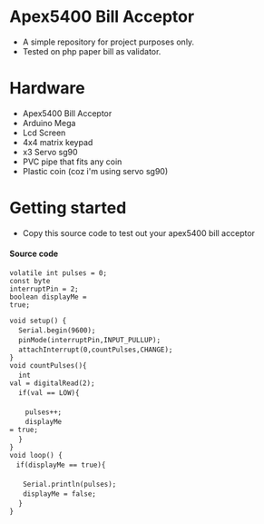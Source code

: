 # Apex5400 Bill Acceptor
* A simple repository for project purposes only.
* Tested on php paper bill as validator.

# Hardware
* Apex5400 Bill Acceptor
* Arduino Mega
* Lcd Screen
* 4x4 matrix keypad
* x3 Servo sg90
* PVC pipe that fits any coin
* Plastic coin (coz i'm using servo sg90)

# Getting started
* Copy this source code to test out your apex5400 bill acceptor
#### Source code
<code>volatile int pulses = 0;</code><br/>
<code>const byte interruptPin = 2;</code><br/>
<code>boolean displayMe = true;</code></br>

<code>void setup() {</code><br/>
&nbsp;&nbsp;&nbsp; <code>Serial.begin(9600);</code><br/>
&nbsp;&nbsp;&nbsp; <code>pinMode(interruptPin,INPUT_PULLUP);</code><br/>
&nbsp;&nbsp;&nbsp; <code>attachInterrupt(0,countPulses,CHANGE);</code><br/>
<code>}</code><br/>
<code>void countPulses(){ </code><br/>
&nbsp;&nbsp;&nbsp; <code>int val = digitalRead(2); </code><br/>
&nbsp;&nbsp;&nbsp; <code>if(val == LOW){ </code><br/>
&nbsp;&nbsp;&nbsp;&nbsp;&nbsp;&nbsp; <code>pulses++; </code><br/>
&nbsp;&nbsp;&nbsp;&nbsp;&nbsp;&nbsp; <code>displayMe = true;</code><br/>
&nbsp;&nbsp;&nbsp; <code>}</code> <br/>
<code>}</code> <br/>
<code>void loop() {</code> <br/>
&nbsp;&nbsp;&nbsp;<code>if(displayMe == true){ </code><br/>
&nbsp;&nbsp;&nbsp;&nbsp;&nbsp;&nbsp;<code>Serial.println(pulses);</code><br/>
&nbsp;&nbsp;&nbsp;&nbsp;&nbsp;&nbsp;<code>displayMe = false; </code><br/>
&nbsp;&nbsp;&nbsp; <code>}</code> <br/>
<code>}</code></br>
